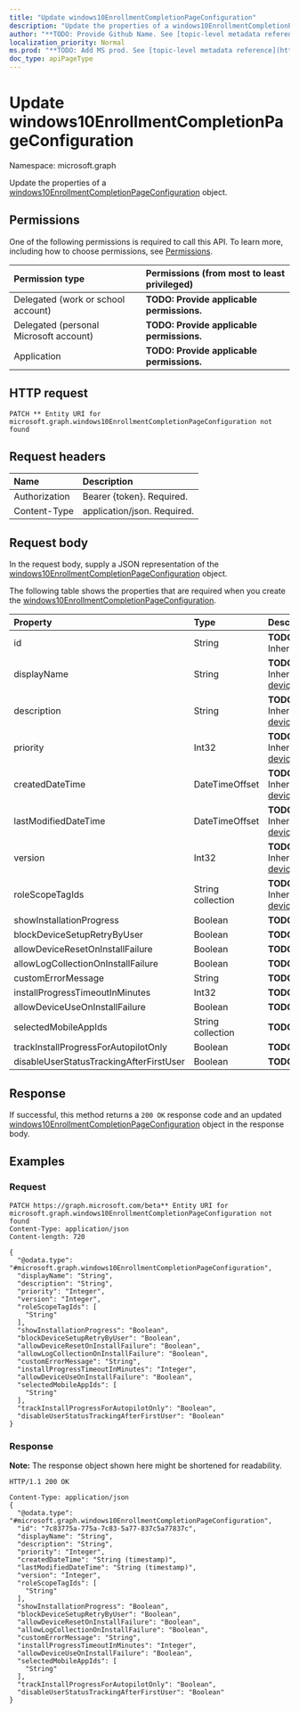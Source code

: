 ```yaml
---
title: "Update windows10EnrollmentCompletionPageConfiguration"
description: "Update the properties of a windows10EnrollmentCompletionPageConfiguration object."
author: "**TODO: Provide Github Name. See [topic-level metadata reference](https://msgo.azurewebsites.net/add/document/guidelines/metadata.html#topic-level-metadata)**"
localization_priority: Normal
ms.prod: "**TODO: Add MS prod. See [topic-level metadata reference](https://msgo.azurewebsites.net/add/document/guidelines/metadata.html#topic-level-metadata)**"
doc_type: apiPageType
---
```


# Update windows10EnrollmentCompletionPageConfiguration
Namespace: microsoft.graph

Update the properties of a [windows10EnrollmentCompletionPageConfiguration](../resources/intune-windows10enrollmentcompletionpageconfiguration.md) object.

## Permissions
One of the following permissions is required to call this API. To learn more, including how to choose permissions, see [Permissions](/graph/permissions-reference).

|Permission type|Permissions (from most to least privileged)|
|:---|:---|
|Delegated (work or school account)|**TODO: Provide applicable permissions.**|
|Delegated (personal Microsoft account)|**TODO: Provide applicable permissions.**|
|Application|**TODO: Provide applicable permissions.**|

## HTTP request

<!-- {
  "blockType": "ignored"
}
-->
``` http
PATCH ** Entity URI for microsoft.graph.windows10EnrollmentCompletionPageConfiguration not found
```

## Request headers
|Name|Description|
|:---|:---|
|Authorization|Bearer {token}. Required.|
|Content-Type|application/json. Required.|

## Request body
In the request body, supply a JSON representation of the [windows10EnrollmentCompletionPageConfiguration](../resources/intune-windows10enrollmentcompletionpageconfiguration.md) object.

The following table shows the properties that are required when you create the [windows10EnrollmentCompletionPageConfiguration](../resources/intune-windows10enrollmentcompletionpageconfiguration.md).

|Property|Type|Description|
|:---|:---|:---|
|id|String|**TODO: Add Description** Inherited from [entity](../resources/entity.md)|
|displayName|String|**TODO: Add Description** Inherited from [deviceEnrollmentConfiguration](../resources/intune-deviceenrollmentconfiguration.md)|
|description|String|**TODO: Add Description** Inherited from [deviceEnrollmentConfiguration](../resources/intune-deviceenrollmentconfiguration.md)|
|priority|Int32|**TODO: Add Description** Inherited from [deviceEnrollmentConfiguration](../resources/intune-deviceenrollmentconfiguration.md)|
|createdDateTime|DateTimeOffset|**TODO: Add Description** Inherited from [deviceEnrollmentConfiguration](../resources/intune-deviceenrollmentconfiguration.md)|
|lastModifiedDateTime|DateTimeOffset|**TODO: Add Description** Inherited from [deviceEnrollmentConfiguration](../resources/intune-deviceenrollmentconfiguration.md)|
|version|Int32|**TODO: Add Description** Inherited from [deviceEnrollmentConfiguration](../resources/intune-deviceenrollmentconfiguration.md)|
|roleScopeTagIds|String collection|**TODO: Add Description** Inherited from [deviceEnrollmentConfiguration](../resources/intune-deviceenrollmentconfiguration.md)|
|showInstallationProgress|Boolean|**TODO: Add Description**|
|blockDeviceSetupRetryByUser|Boolean|**TODO: Add Description**|
|allowDeviceResetOnInstallFailure|Boolean|**TODO: Add Description**|
|allowLogCollectionOnInstallFailure|Boolean|**TODO: Add Description**|
|customErrorMessage|String|**TODO: Add Description**|
|installProgressTimeoutInMinutes|Int32|**TODO: Add Description**|
|allowDeviceUseOnInstallFailure|Boolean|**TODO: Add Description**|
|selectedMobileAppIds|String collection|**TODO: Add Description**|
|trackInstallProgressForAutopilotOnly|Boolean|**TODO: Add Description**|
|disableUserStatusTrackingAfterFirstUser|Boolean|**TODO: Add Description**|



## Response

If successful, this method returns a `200 OK` response code and an updated [windows10EnrollmentCompletionPageConfiguration](../resources/intune-windows10enrollmentcompletionpageconfiguration.md) object in the response body.

## Examples

### Request
<!-- {
  "blockType": "request",
  "name": "update_windows10enrollmentcompletionpageconfiguration"
}
-->
``` http
PATCH https://graph.microsoft.com/beta** Entity URI for microsoft.graph.windows10EnrollmentCompletionPageConfiguration not found
Content-Type: application/json
Content-length: 720

{
  "@odata.type": "#microsoft.graph.windows10EnrollmentCompletionPageConfiguration",
  "displayName": "String",
  "description": "String",
  "priority": "Integer",
  "version": "Integer",
  "roleScopeTagIds": [
    "String"
  ],
  "showInstallationProgress": "Boolean",
  "blockDeviceSetupRetryByUser": "Boolean",
  "allowDeviceResetOnInstallFailure": "Boolean",
  "allowLogCollectionOnInstallFailure": "Boolean",
  "customErrorMessage": "String",
  "installProgressTimeoutInMinutes": "Integer",
  "allowDeviceUseOnInstallFailure": "Boolean",
  "selectedMobileAppIds": [
    "String"
  ],
  "trackInstallProgressForAutopilotOnly": "Boolean",
  "disableUserStatusTrackingAfterFirstUser": "Boolean"
}
```


### Response
**Note:** The response object shown here might be shortened for readability.
<!-- {
  "blockType": "response",
  "truncated": true
}
-->
``` http
HTTP/1.1 200 OK

Content-Type: application/json
{
  "@odata.type": "#microsoft.graph.windows10EnrollmentCompletionPageConfiguration",
  "id": "7c83775a-775a-7c83-5a77-837c5a77837c",
  "displayName": "String",
  "description": "String",
  "priority": "Integer",
  "createdDateTime": "String (timestamp)",
  "lastModifiedDateTime": "String (timestamp)",
  "version": "Integer",
  "roleScopeTagIds": [
    "String"
  ],
  "showInstallationProgress": "Boolean",
  "blockDeviceSetupRetryByUser": "Boolean",
  "allowDeviceResetOnInstallFailure": "Boolean",
  "allowLogCollectionOnInstallFailure": "Boolean",
  "customErrorMessage": "String",
  "installProgressTimeoutInMinutes": "Integer",
  "allowDeviceUseOnInstallFailure": "Boolean",
  "selectedMobileAppIds": [
    "String"
  ],
  "trackInstallProgressForAutopilotOnly": "Boolean",
  "disableUserStatusTrackingAfterFirstUser": "Boolean"
}
```

